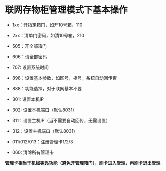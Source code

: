 # 联网存物柜管理模式下基本操作

- 1xx：开指定箱门，如开10号箱，110



- 2xx：清单门密码，如清10号箱，210


- 505：开全部箱门


- 606：请全部密码



- 707: 设置系统时间


- 898：设置基本参数，如区号，柜号，系统自动回传否


- 888：功能选择，对于联网基本不要



- 301: 设置本机IP


- 302: 设置本机端口（默认8031）


- 311：设置主机IP（当不需要自动回传，无需设置）


- 312：设置主机端口（默认8031）



- 011/012/013：注册管理卡1/2/3


- 060: 清除所有管理卡  

**管理卡相当于机械钥匙功能（避免开管理箱门），刷卡进入管理，再刷卡退出管理**
